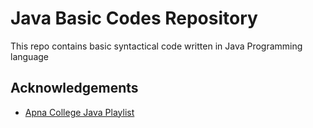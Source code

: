 # Java Basic Codes Repository

This repo contains basic syntactical code written in Java Programming language


## Acknowledgements

 - [Apna College Java Playlist](https://youtube.com/playlist?list=PLfqMhTWNBTe3LtFWcvwpqTkUSlB32kJop&si=_BgVKEt69gS2hFc4)
 
